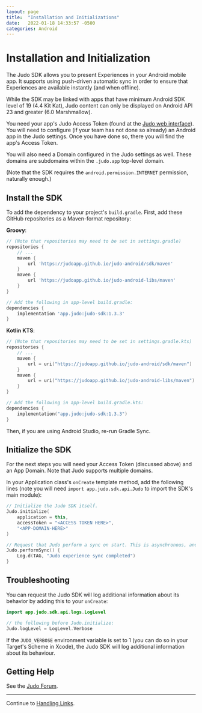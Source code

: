 ```yaml
---
layout: page
title:  "Installation and Initializations"
date:   2022-01-18 14:33:57 -0500
categories: Android
---
```

# Installation and Initialization

The Judo SDK allows you to present Experiences in your Android mobile app. It supports using push-driven automatic sync in order to ensure that Experiences are available instantly (and when offline).

While the SDK may be linked with apps that have minimum Android SDK level of 19 (4.4 Kit Kat), Judo content can only be displayed on Android API 23 and greater (6.0 Marshmallow).

You need your app's Judo Access Token (found at the [Judo web interface](https://www.judo.app/login)).  You will need to configure (if your team has not done so already) an Android app in the Judo settings. Once you have done so, there you will find the app's Access Token.

You will also need a Domain configured in the Judo settings as well. These domains are subdomains within the `.judo.app` top-level domain.

(Note that the SDK requires the `android.permission.INTERNET` permission, naturally enough.)

## Install the SDK

To add the dependency to your project's `build.gradle`. First, add these GitHub repositories as a Maven-format repository:

**Groovy**:
```groovy
// (Note that repositories may need to be set in settings.gradle)
repositories {
    // ...
    maven {
        url 'https://judoapp.github.io/judo-android/sdk/maven'
    }
    maven {
        url 'https://judoapp.github.io/judo-android-libs/maven'
    }
}

// Add the following in app-level build.gradle:
dependencies {
    implementation 'app.judo:judo-sdk:1.3.3'
}
```

**Kotlin KTS**:

```kotlin
// (Note that repositories may need to be set in settings.gradle.kts)
repositories {
    // ...
    maven {
        url = uri("https://judoapp.github.io/judo-android/sdk/maven")
    }
    maven {
        url = uri("https://judoapp.github.io/judo-android-libs/maven")
    }
}

// Add the following in app-level build.gradle.kts:
dependencies {
    implementation("app.judo:judo-sdk:1.3.3")
}
```

Then, if you are using Android Studio, re-run Gradle Sync.

## Initialize the SDK

For the next steps you will need your Access Token (discussed above) and an App Domain. Note that Judo supports multiple domains.

In your Application class's `onCreate` template method, add the following lines (note you will need `import app.judo.sdk.api.Judo` to import the SDK's main module):

```kotlin
// Initialize the Judo SDK itself.
Judo.initialize(
    application = this,
    accessToken = "<ACCESS TOKEN HERE>",
    "<APP-DOMAIN-HERE>"
)

// Request that Judo perform a sync on start. This is asynchronous, and in the event of no pending updates will consist of only a small, single HTTP request.
Judo.performSync() {
    Log.d(TAG, "Judo experience sync completed")
}
```

## Troubleshooting

You can request the Judo SDK will log additional information about its behavior by adding this to your `onCreate`:

```kotlin
import app.judo.sdk.api.logs.LogLevel

// the following before Judo.initialize:
Judo.logLevel = LogLevel.Verbose
```

If the `JUDO_VERBOSE` environment variable is set to 1 (you can do so in your Target's Scheme in Xcode), the Judo SDK will log additional information about its behaviour.

## Getting Help

See the [Judo Forum](https://forum.judo.app/c/sdk-integration).

---

Continue to [Handling Links](Handling-Links).
